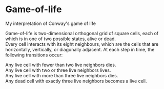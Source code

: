 # Game-of-life
My interpretation of Conway's game of life 

Game-of-life is two-dimensional orthogonal grid of square cells, each of which is in one of two possible states, alive or dead.\
Every cell interacts with its eight neighbours, which are the cells that are horizontally, vertically, or diagonally adjacent.
At each step in time, the following transitions occur:

Any live cell with fewer than two live neighbors dies.\
Any live cell with two or three live neighbors lives.\
Any live cell with more than three live neighbors dies.\
Any dead cell with exactly three live neighbors becomes a live cell.
